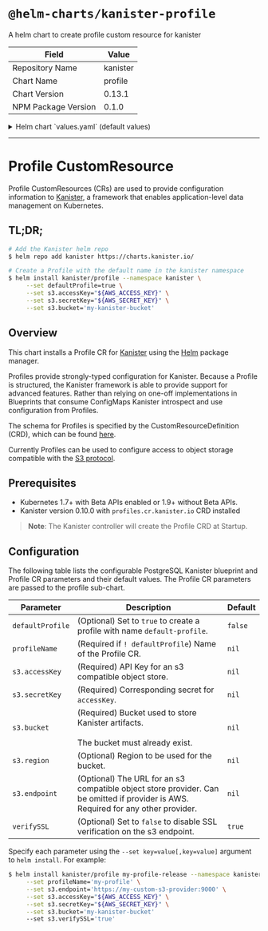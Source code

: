 # `@helm-charts/kanister-profile`

A helm chart to create profile custom resource for kanister

| Field               | Value    |
| ------------------- | -------- |
| Repository Name     | kanister |
| Chart Name          | profile  |
| Chart Version       | 0.13.1   |
| NPM Package Version | 0.1.0    |

<details>

<summary>Helm chart `values.yaml` (default values)</summary>

```yaml
# Default values for kanister-profile.
# This is a YAML-formatted file.
# Declare variables to be passed into your templates.
defaultProfile: true
defaultProfileName: default-profile
profileName:
# s3 properties
s3:
  bucket:
  endpoint:
  prefix:
  region:
  accessKey:
  secretKey:
verifySSL: true
```

</details>

---

# Profile CustomResource

Profile CustomResources (CRs) are used to provide configuration information to
[Kanister](https://kansiter.io), a framework that enables application-level data
management on Kubernetes.

## TL;DR;

```bash
# Add the Kanister helm repo
$ helm repo add kanister https://charts.kanister.io/

# Create a Profile with the default name in the kanister namespace
$ helm install kanister/profile --namespace kanister \
     --set defaultProfile=true \
     --set s3.accessKey="${AWS_ACCESS_KEY}" \
     --set s3.secretKey="${AWS_SECRET_KEY}" \
     --set s3.bucket='my-kanister-bucket'
```

## Overview

This chart installs a Profile CR for [Kanister](http://kanister.io) using the
[Helm](https://helm.sh) package manager.

Profiles provide strongly-typed configuration for Kanister. Because a Profile
is structured, the Kanister framework is able to provide support for advanced
features. Rather than relying on one-off implementations in Blueprints that
consume ConfigMaps Kanister introspect and use configuration from Profiles.

The schema for Profiles is specified by the CustomResourceDefinition (CRD),
which can be found [here](https://github.com/kanisterio/kanister/blob/master/pkg/apis/cr/v1alpha1/types.go#L234).

Currently Profiles can be used to configure access to object storage compatible
with the [S3 protocol](https://docs.aws.amazon.com/AmazonS3/latest/API/Welcome.html).

## Prerequisites

- Kubernetes 1.7+ with Beta APIs enabled or 1.9+ without Beta APIs.
- Kanister version 0.10.0 with `profiles.cr.kanister.io` CRD installed

> **Note**: The Kanister controller will create the Profile CRD at Startup.

## Configuration

The following table lists the configurable PostgreSQL Kanister blueprint and
Profile CR parameters and their default values. The Profile CR parameters are
passed to the profile sub-chart.

| Parameter        | Description                                                                                                                        | Default |
| ---------------- | ---------------------------------------------------------------------------------------------------------------------------------- | ------- |
| `defaultProfile` | (Optional) Set to `true` to create a profile with name `default-profile`.                                                          | `false` |
| `profileName`    | (Required if `! defaultProfile`) Name of the Profile CR.                                                                           | `nil`   |
| `s3.accessKey`   | (Required) API Key for an s3 compatible object store.                                                                              | `nil`   |
| `s3.secretKey`   | (Required) Corresponding secret for `accessKey`.                                                                                   | `nil`   |
| `s3.bucket`      | (Required) Bucket used to store Kanister artifacts.<br><br>The bucket must already exist.                                          | `nil`   |
| `s3.region`      | (Optional) Region to be used for the bucket.                                                                                       | `nil`   |
| `s3.endpoint`    | (Optional) The URL for an s3 compatible object store provider. Can be omitted if provider is AWS. Required for any other provider. | `nil`   |
| `verifySSL`      | (Optional) Set to `false` to disable SSL verification on the s3 endpoint.                                                          | `true`  |

Specify each parameter using the `--set key=value[,key=value]` argument to `helm install`. For example:

```bash
$ helm install kanister/profile my-profile-release --namespace kanister \
     --set profileName='my-profile' \
     --set s3.endpoint='https://my-custom-s3-provider:9000' \
     --set s3.accessKey="${AWS_ACCESS_KEY}" \
     --set s3.secretKey="${AWS_SECRET_KEY}" \
     --set s3.bucket='my-kanister-bucket'
     --set s3.verifySSL='true'
```

